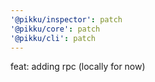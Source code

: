 ```yaml
---
'@pikku/inspector': patch
'@pikku/core': patch
'@pikku/cli': patch
---
```


feat: adding rpc (locally for now)
